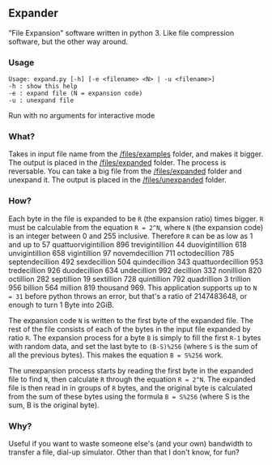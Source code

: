 ## Expander
"File Expansion" software written in python 3. Like file compression software, but the other way around.

### Usage
    Usage: expand.py [-h] [-e <filename> <N> | -u <filename>]
    -h : show this help
    -e : expand file (N = expansion code)
    -u : unexpand file
Run with no arguments for interactive mode

### What?
Takes in input file name from the [/files/examples](/files/examples) folder, and makes it bigger. The output is placed in the [/files/expanded](/files/expanded) folder.
The process is reversable. You can take a big file from the [/files/expanded](/files/expanded) folder and unexpand it. The output is placed in the [/files/unexpanded](/files/unexpanded) folder.

### How?
Each byte in the file is expanded to be `R` (the expansion ratio) times bigger. `R` must be calculable from the equation `R = 2^N`, where `N` (the expansion code) is an integer between 0 and 255 inclusive. Therefore `R` can be as low as 1 and up to 57 quattuorvigintillion 896 trevigintillion 44 duovigintillion 618 unvigintillion 658 vigintillion 97 novemdecillion 711 octodecillion 785 septendecillion 492 sexdecillion 504 quindecillion 343 quattuordecillion 953 tredecillion 926 duodecillion 634 undecillion 992 decillion 332 nonillion 820 octillion 282 septillion 19 sextillion 728 quintillion 792 quadrillion 3 trillion 956 billion 564 million 819 thousand 969. This application supports up to `N = 31` before python throws an error, but that's a ratio of 2147483648, or enough to turn 1 Byte into 2GiB.

The expansion code `N` is written to the first byte of the  expanded file. The rest of the file consists of each of the bytes in the input file expanded by ratio `R`. The expansion process for a byte `B` is simply to fill the first `R-1` bytes with random data, and set the last byte to `(B-S)%256` (where `S` is the sum of all the previous bytes). This makes the equation `B = S%256` work.

The unexpansion process starts by reading the first byte in the expanded file to find `N`, then calculate `R` through the equation `R = 2^N`. The expanded file is then read in in groups of `R` bytes, and the original byte is calculated from the sum of these bytes using the formula `B = S%256` (where S is the sum, B is the original byte).

### Why?
Useful if you want to waste someone else's (and your own) bandwidth to transfer a file, dial-up simulator. Other than that I don't know, for fun?
